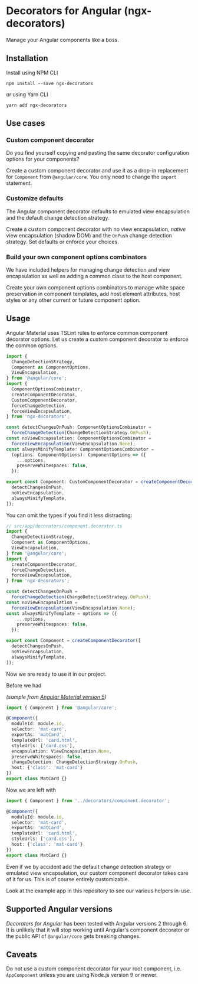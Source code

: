# Decorators for Angular (ngx-decorators)
Manage your Angular components like a boss.

## Installation
Install using NPM CLI
```
npm install --save ngx-decorators
```

or using Yarn CLI
```
yarn add ngx-decorators
```

## Use cases
### Custom component decorator
Do you find yourself copying and pasting the same decorator configuration
options for your components?

Create a custom component decorator and use it as a drop-in replacement for
`Component` from `@angular/core`. You only need to change the `import`
statement.

### Customize defaults
The Angular component decorator defaults to emulated view encapsulation and the
default change detection strategy.

Create a custom component decorator with no view encapsulation, *native* view
encapsulation (shadow DOM) and the `OnPush` change detection strategy. Set
defaults or enforce your choices.

### Build your own component options combinators
We have included helpers for managing change detection and view encapsulation as
well as adding a common class to the host component.

Create your own component options combinators to manage white space preservation
in component templates, add host element attributes, host styles or any other
current or future component option.

## Usage
Angular Material uses TSLint rules to enforce common component decorator
options. Let us create a custom component decorator to enforce the common
options.

```typescript
import {
  ChangeDetectionStrategy,
  Component as ComponentOptions,
  ViewEncapsulation,
} from '@angular/core';
import {
  ComponentOptionsCombinator,
  createComponentDecorator,
  CustomComponentDecorator,
  forceChangeDetection,
  forceViewEncapsulation,
} from 'ngx-decorators';

const detectChangesOnPush: ComponentOptionsCombinator =
  forceChangeDetection(ChangeDetectionStrategy.OnPush);
const noViewEncapsulation: ComponentOptionsCombinator =
  forceViewEncapsulation(ViewEncapsulation.None);
const alwaysMinifyTemplate: ComponentOptionsCombinator =
  (options: ComponentOptions): ComponentOptions => ({
    ...options,
    preserveWhitespaces: false,
  });

export const Component: CustomComponentDecorator = createComponentDecorator([
  detectChangesOnPush,
  noViewEncapsulation,
  alwaysMinifyTemplate,
]);

```

You can omit the types if you find it less distracting:

```typescript
// src/app/decorators/component.decorator.ts
import {
  ChangeDetectionStrategy,
  Component as ComponentOptions,
  ViewEncapsulation,
} from '@angular/core';
import {
  createComponentDecorator,
  forceChangeDetection,
  forceViewEncapsulation,
} from 'ngx-decorators';

const detectChangesOnPush =
  forceChangeDetection(ChangeDetectionStrategy.OnPush);
const noViewEncapsulation =
  forceViewEncapsulation(ViewEncapsulation.None);
const alwaysMinifyTemplate = options => ({
    ...options,
    preserveWhitespaces: false,
  });

export const Component = createComponentDecorator([
  detectChangesOnPush,
  noViewEncapsulation,
  alwaysMinifyTemplate,
]);

```

Now we are ready to use it in our project.

Before we had

*(sample from [Angular Material version 5](https://github.com/angular/material2/blob/5.2.5/src/lib/card/card.ts))*

```typescript
import { Component } from '@angular/core';

@Component({
  moduleId: module.id,
  selector: 'mat-card',
  exportAs: 'matCard',
  templateUrl: 'card.html',
  styleUrls: ['card.css'],
  encapsulation: ViewEncapsulation.None,
  preserveWhitespaces: false,
  changeDetection: ChangeDetectionStrategy.OnPush,
  host: {'class': 'mat-card'}
})
export class MatCard {}
```

Now we are left with

```typescript
import { Component } from '../decorators/component.decorator';

@Component({
  moduleId: module.id,
  selector: 'mat-card',
  exportAs: 'matCard',
  templateUrl: 'card.html',
  styleUrls: ['card.css'],
  host: {'class': 'mat-card'}
})
export class MatCard {}
```

Even if we by accident add the default change detection strategy or emulated
view encapsulation, our custom component decorator takes care of it for us. This
is of course entirely customizable.

Look at the example app in this repository to see our various helpers in-use.

## Supported Angular versions
*Decorators for Angular*  has been tested with Angular versions 2 through 6. It
is unlikely that it will stop working until Angular's component decorator or the
public API of `@angular/core` gets breaking changes.

## Caveats
Do not use a custom component decorator for your root component, i.e. 
`AppComponent` unless you are using Node.js version 9 or newer.
